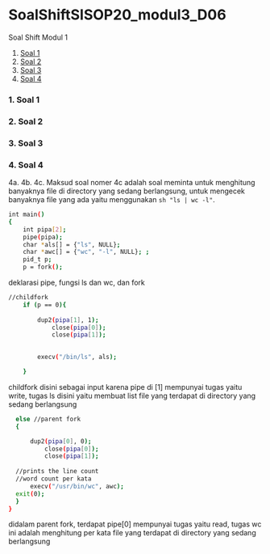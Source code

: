 # SoalShiftSISOP20_modul3_D06

Soal Shift Modul 1
1. [Soal 1](#1-soal-1)
2. [Soal 2](#2-soal-2)
3. [Soal 3](#3-soal-3)
4. [Soal 4](#4-soal-4)


### 1. Soal 1
### 2. Soal 2
### 3. Soal 3
### 4. Soal 4
4a.
4b.
4c.
Maksud soal nomer 4c adalah soal meminta untuk menghitung banyaknya file di directory yang sedang berlangsung, untuk mengecek banyaknya file yang ada yaitu menggunakan ```sh "ls | wc -l"```. 
```sh
int main() 
{ 
	int pipa[2];
	pipe(pipa);
	char *als[] = {"ls", NULL};
	char *awc[] = {"wc", "-l", NULL}; ;
	pid_t p; 
	p = fork();
```
deklarasi pipe, fungsi ls dan wc, dan fork
```sh
//childfork
	if (p == 0){
 
		dup2(pipa[1], 1);
        	close(pipa[0]);
        	close(pipa[1]);

	
        execv("/bin/ls", als);

	} 
  ```
childfork disini sebagai input karena pipe di [1] mempunyai tugas yaitu write, tugas ls disini yaitu membuat list file yang terdapat di directory yang sedang berlangsung
  ```sh
	else //parent fork 
	{ 

		dup2(pipa[0], 0); 
        	close(pipa[0]);
        	close(pipa[1]);
	
	//prints the line count 
	//word count per kata
        execv("/usr/bin/wc", awc);
	exit(0); 
	} 
} 
```
didalam parent fork, terdapat pipe[0] mempunyai tugas yaitu read, tugas wc ini adalah menghitung per kata file yang terdapat di directory yang sedang berlangsung
